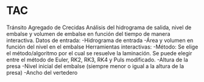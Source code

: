 # TAC

Tránsito Agregado de Crecidas
Análisis del hidrograma de salida, nivel de embalse y volumen de embalse en función del tiempo de manera interactiva.
Datos de entrada:
-Hidrograma de entrada
-Área y volumen en función del nivel en el embalse
Herramientas interactivas:
-Método: Se elige el método/algoritmo por el cual se resuelve la laminación. Se puede elegir entre el método de Euler, RK2, RK3, RK4 y Puls modificado.
-Altura de la presa
-Nivel inicial del embalse (siempre menor o igual a la altura de la presa)
-Ancho del vertedero
